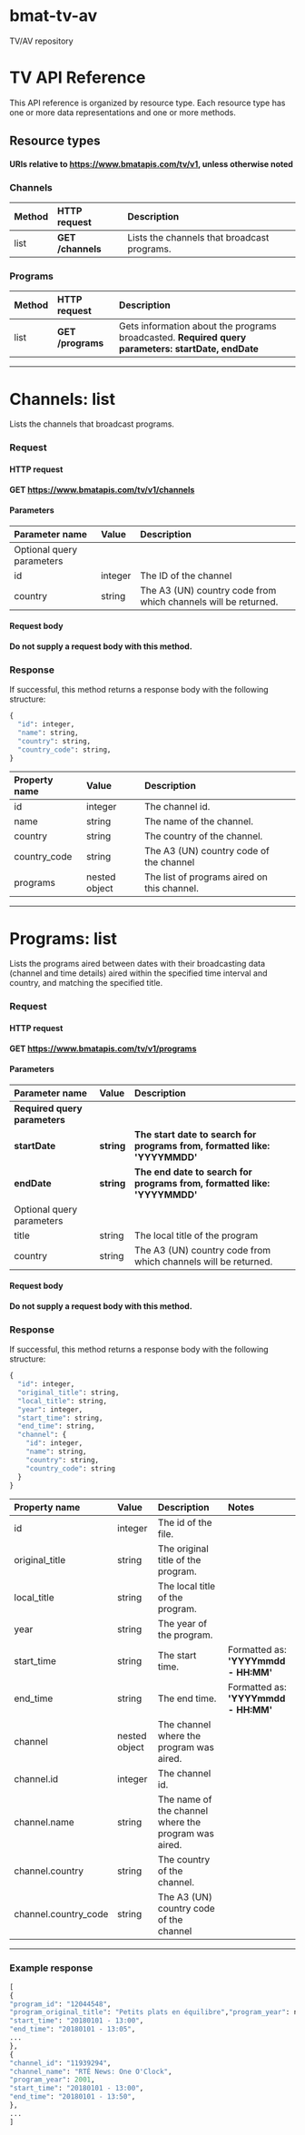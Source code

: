 # bmat-tv-av
TV/AV repository

# TV API Reference

This API reference is organized by resource type. 
Each resource type has one or more data representations and one or more methods.

## Resource types
#### URIs relative to https://www.bmatapis.com/tv/v1, unless otherwise noted

 ### Channels
 
 | Method | HTTP request | Description |
 |:--|:--|:--|
 | list | **GET  /channels** | Lists the channels that broadcast programs. |
 
 ### Programs
 | Method | HTTP request | Description |
 |:--|:--|:--|
 | list | **GET  /programs** | Gets information about the programs broadcasted. **Required query parameters: startDate, endDate**  |
 
 
<hr>

# Channels: list

Lists the channels that broadcast programs.
### Request
#### HTTP request

**GET https://www.bmatapis.com/tv/v1/channels**

#### Parameters
| Parameter name | Value | Description |
|:--|:--|:--|
| Optional query parameters |
| id | integer | The ID of the channel |
| country | string | The A3 (UN) country code from which channels will be returned. |

#### Request body

**Do not supply a request body with this method.**

### Response

If successful, this method returns a response body with the following structure:

```python
{
  "id": integer,
  "name": string,
  "country": string,
  "country_code": string,
}
```

| Property name | Value | Description |  |
|:--|:--|:--|:--|
| id | integer | The channel id. |  |
| name | string | The name of the channel. |  |
| country | string | The country of the channel. |  |
| country_code | string | The A3 (UN) country code of the channel |  |
| programs | nested object | The list of programs aired on this channel. |  |


<hr>

# Programs: list

Lists the programs aired between dates with their broadcasting data (channel and
time details) aired within the specified time interval and country, and matching the specified title. 

### Request
#### HTTP request

**GET https://www.bmatapis.com/tv/v1/programs**

#### Parameters
| Parameter name | Value | Description |
|:--|:--|:--|
| **Required query parameters** |
| **startDate** | **string** | **The start date to search for programs from, formatted like: 'YYYYMMDD'** |
| **endDate** | **string** | **The end date to search for programs from, formatted like: 'YYYYMMDD'** |
| Optional query parameters |
| title | string | The local title of the program |
| country | string | The A3 (UN) country code from which channels will be returned. |

#### Request body

**Do not supply a request body with this method.**

### Response

If successful, this method returns a response body with the following structure:

```python
{
  "id": integer,
  "original_title": string,
  "local_title": string,
  "year": integer,
  "start_time": string,
  "end_time": string,
  "channel": {
    "id": integer,
    "name": string,
    "country": string,
    "country_code": string
  }
}
```

| Property name | Value | Description | Notes |
|:--|:--|:--|:--|
| id | integer | The id  of the file. |  |
| original_title | string | The original title of the program. |  |
| local_title | string | The local title of the program. |  |
| year | string | The year of the program. |  |
| start_time | string | The start time.  | Formatted as: **'YYYYmmdd - HH:MM'** |
| end_time | string | The end time. | Formatted as: **'YYYYmmdd - HH:MM'** |
| channel | nested object | The channel where the program was aired. |  |
| channel.id | integer | The channel id. |  |
| channel.name | string | The name of the channel where the program was aired. |  |
| channel.country | string | The country of the channel. |  |
| channel.country_code | string | The A3 (UN) country code of the channel |  |


<hr>

### Example response

```python
[
{
"program_id": "12044548",
"program_original_title": "Petits plats en équilibre","program_year": null,
"start_time": "20180101 - 13:00",
"end_time": "20180101 - 13:05",
...
},
{
"channel_id": "11939294",
"channel_name": "RTÉ News: One O'Clock",
"program_year": 2001,
"start_time": "20180101 - 13:00",
"end_time": "20180101 - 13:50",
},
...
]
```
